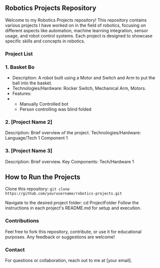 ## Robotics Projects Repository
Welcome to my Robotics Projects repository! This repository contains various projects I have worked on in the field of robotics, focusing on different aspects like automation, machine learning integration, sensor usage, and robot control systems. Each project is designed to showcase specific skills and concepts in robotics.

### Project List
### 1. Basket Bo
- Description: A robot built using a Motor and Switch and Arm to put the ball into the basket.
- Technologies/Hardware: Rocker Switch, Mechanical Arm, Motors.
- Features:
- - Manually Controlled bot
  - Person controlling was blind folded
### 2. [Project Name 2]
Description: Brief overview of the project.
Technologies/Hardware:
Language/Tech 1
Component 1
### 3. [Project Name 3]
Description: Brief overview.
Key Components:
Tech/Hardware 1

## How to Run the Projects
Clone this repository:
`git clone https://github.com/yourusername/robotics-projects.git`

Navigate to the desired project folder:
cd ProjectFolder
Follow the instructions in each project's README.md for setup and execution.

### Contributions
Feel free to fork this repository, contribute, or use it for educational purposes. Any feedback or suggestions are welcome!

### Contact
For questions or collaboration, reach out to me at [your email].
